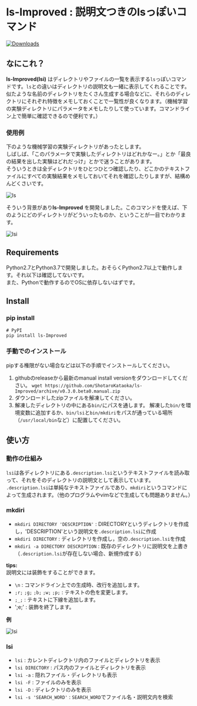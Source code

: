 # ls-Improved : 説明文つきのlsっぽいコマンド
[![Downloads](https://pepy.tech/badge/ls-improved)](https://pepy.tech/project/ls-improved)
## なにこれ？
**ls-Improved(lsi)** はディレクトリやファイルの一覧を表示する`ls`っぽいコマンドです。`ls`との違いはディレクトリの説明文も一緒に表示してくれることです。  
似たような名前のディレクトリをたくさん生成する場合などに、それらのディレクトリにそれぞれ特徴をメモしておくことで一覧性が良くなります。（機械学習の実験ディレクトリにパラメータをメモしたりして使っています。コマンドライン上で簡単に確認できるので便利です。）

### 使用例
下のような機械学習の実験ディレクトリがあったとします。  
しばしば、「このパラメータで実験したディレクトリはどれかなー。」とか「最良の結果を出した実験はどれだっけ」とかで迷うことがあります。  
そういうときは全ディレクトリをひとつひとつ確認したり、どこかのテキストファイルにすべての実験結果をメモしておいてそれを確認したりしますが、結構めんどくさいです。  

![ls](https://github.com/ShotaroKataoka/ls-Improved/blob/topic/v0.2.7-README/ISSUE54/doc/images/ls_using.png)

そういう背景があり**ls-Improved** を開発しました。このコマンドを使えば、下のようにどのディレクトリがどういったものか、ということが一目でわかります。

![lsi](https://github.com/ShotaroKataoka/ls-Improved/blob/topic/v0.2.7-README/ISSUE54/doc/images/lsi_using.png)


## Requirements
Python2.7とPython3.7で開発しました。おそらくPython2.7以上で動作します。それ以下は確認してないです。  
また、Pythonで動作するのでOSに依存しないはずです。

## Install
### pip install
```
# PyPI
pip install ls-Improved
```

### 手動でのインストール
pipする権限がない場合などは以下の手順でインストールしてください。  
1. githubのreleaseから最新のmanual install versionをダウンロードしてください。
`wget https://github.com/ShotaroKataoka/ls-Improved/archive/v0.3.0.beta0.manual.zip`
2. ダウンロードしたzipファイルを解凍してください。
3. 解凍したディレクトリの中にある`bin/`にパスを通します。
解凍した`bin/`を環境変数に追加するか、`bin/lsi`と`bin/mkdiri`をパスが通っている場所（`/usr/local/bin`など）に配置してください。

## 使い方
### 動作の仕組み
`lsi`は各ディレクトリにある`.description.lsi`というテキストファイルを読み取って、それをそのディレクトリの説明文として表示しています。
`.description.lsi`は単純なテキストファイルであり、`mkdiri`というコマンドによって生成されます。（他のプログラムやvimなどで生成しても問題ありません。）

### mkdiri
- `mkdiri DIRECTORY 'DESCRIPTION'` : DIRECTORYというディレクトリを作成し，'DESCRIPTION'という説明文を`.description.lsi`に作成  
- `mkdiri DIRECTORY` : ディレクトリを作成し，空の`.description.lsi`を作成  
- `mkdiri -a DIRECTORY DESCRIPTION` : 既存のディレクトリに説明文を上書き（`.description.lsi`が存在しない場合、新規作成する）  

**tips:**  
説明文には装飾をすることができます。  
- `\n` : コマンドライン上での生成時、改行を追加します。
- `;r;` `;g;` `;b;` `;w;` `;p;` : テキストの色を変更します。
- `;_;` : テキストに下線を追加します。
- ';e;' : 装飾を終了します。

**例**  

![lsi](https://github.com/ShotaroKataoka/ls-Improved/blob/topic/v0.2.7-README/ISSUE54/doc/images/mkdiri_decoration.png)

### lsi
- `lsi` : カレントディレクトリ内のファイルとディレクトリを表示  
- `lsi DIRECTORY` : パス内のファイルとディレクトリを表示  
- `lsi -a` : 隠れファイル・ディレクトリも表示  
- `lsi -F` : ファイルのみを表示
- `lsi -D` : ディレクトリのみを表示
- `lsi -s 'SEARCH_WORD'` : `SEARCH_WORD`でファイル名・説明文内を検索
